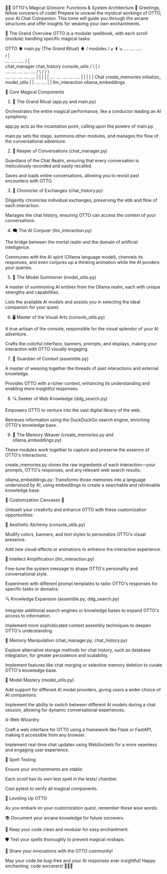 🧙‍♂️ OTTO's Magical Grimoire: Functions & System Architecture 🏰
Greetings, fellow sorcerers of code! Prepare to unravel the mystical workings of OTTO, your AI Chat Companion. This tome will guide you through the arcane structures and offer insights for weaving your own enchantments.

🌟 The Grand Overview
OTTO is a modular spellbook, with each scroll (module) handling specific magical tasks:

OTTO
                              ⬆️
                             main.py (The Grand Ritual)
                               ⬆️
                             / modules /
                            ↙️  ⬇️   ↘️
                          ....  ....    .....      
                         /       |        \
                       ....       ....     .....
                      /           |          \
                  chat_manager   chat_history   console_utils
                     / \           |           /  \
                   ....  ....    ....        ....  .... 
                  /     \      /                /     \    
                ....     .... ....           ....      ....
               |           |  |             |          |
              ....         ....  ....       ....        ....
              |           |     |          |          |
           Chat       create_memories  initialize_  model_utils
                            |                 |
                            ....             ....
                            |                 |
                        llm_interaction   ollama_embeddings

🔮 Core Magical Components

1. 🧠 The Grand Ritual (app.py and main.py)

Orchestrates the entire magical performance, like a conductor leading an AI symphony.

app.py acts as the incantation point, calling upon the powers of main.py.

main.py sets the stage, summons other modules, and manages the flow of the conversational adventure.

2. 💬 Keeper of Conversations (chat_manager.py)

Guardians of the Chat Realm, ensuring that every conversation is meticulously recorded and easily recalled.

Saves and loads entire conversations, allowing you to revisit past encounters with OTTO.

3. 📜 Chronicler of Exchanges (chat_history.py)

Diligently chronicles individual exchanges, preserving the ebb and flow of each interaction.

Manages the chat history, ensuring OTTO can access the context of your conversations.

4. 🗨️ The AI Conjurer (llm_interaction.py)

The bridge between the mortal realm and the domain of artificial intelligence.

Communes with the AI spirit (Ollama language model), channels its responses, and even conjures up a thinking animation while the AI ponders your queries.

5. 🔮 The Model Summoner (model_utils.py)

A master of summoning AI entities from the Ollama realm, each with unique strengths and capabilities.

Lists the available AI models and assists you in selecting the ideal companion for your quest.

6. 🖥️ Master of the Visual Arts (console_utils.py)

A true artisan of the console, responsible for the visual splendor of your AI adventure.

Crafts the colorful interface, banners, prompts, and displays, making your interaction with OTTO visually engaging.

7. 🧩 Guardian of Context (assemble.py)

A master of weaving together the threads of past interactions and external knowledge.

Provides OTTO with a richer context, enhancing its understanding and enabling more insightful responses.

8. 🔍 Seeker of Web Knowledge (ddg_search.py)

Empowers OTTO to venture into the vast digital library of the web.

Retrieves information using the DuckDuckGo search engine, enriching OTTO's knowledge base.

9. 🧠 The Memory Weaver (create_memories.py and ollama_embeddings.py)

These modules work together to capture and preserve the essence of OTTO's interactions.

create_memories.py stores the raw ingredients of each interaction—your prompts, OTTO's responses, and any relevant web search results.

ollama_embeddings.py: Transforms those memories into a language understood by AI, using embeddings to create a searchable and retrievable knowledge base.

🎨 Customization Canvases 🎨

Unleash your creativity and enhance OTTO with these customization opportunities:

🌈 Aesthetic Alchemy (console_utils.py)

Modify colors, banners, and text styles to personalize OTTO's visual presence.

Add new visual effects or animations to enhance the interactive experience.

🧠 Intellect Amplification (llm_interaction.py)

Fine-tune the system message to shape OTTO's personality and conversational style.

Experiment with different prompt templates to tailor OTTO's responses for specific tasks or domains.

🔍 Knowledge Expansion (assemble.py, ddg_search.py)

Integrate additional search engines or knowledge bases to expand OTTO's access to information.

Implement more sophisticated context assembly techniques to deepen OTTO's understanding.

💾 Memory Manipulation (chat_manager.py, chat_history.py)

Explore alternative storage methods for chat history, such as database integration, for greater persistence and scalability.

Implement features like chat merging or selective memory deletion to curate OTTO's knowledge base.

🔮 Model Mastery (model_utils.py)

Add support for different AI model providers, giving users a wider choice of AI companions.

Implement the ability to switch between different AI models during a chat session, allowing for dynamic conversational experiences.

🌐 Web Wizardry

Craft a web interface for OTTO using a framework like Flask or FastAPI, making it accessible from any browser.

Implement real-time chat updates using WebSockets for a more seamless and engaging user experience.

🧪 Spell Testing

Ensure your enchantments are stable:

Each scroll has its own test spell in the tests/ chamber.

Cast pytest to verify all magical components.

🚀 Leveling Up OTTO

As you embark on your customization quest, remember these wise words:

📚 Document your arcane knowledge for future sorcerers.

🧹 Keep your code clean and modular for easy enchantment.

🛡️ Test your spells thoroughly to prevent magical mishaps.

🌟 Share your innovations with the OTTO community!

May your code be bug-free and your AI responses ever insightful! Happy enchanting, code sorcerers! 🧙‍♂️✨
